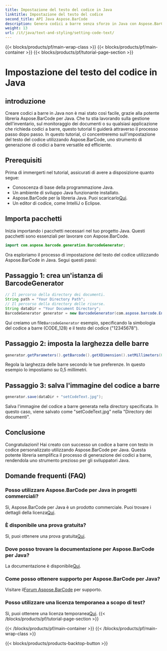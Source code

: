 ```yaml
---
title: Impostazione del testo del codice in Java
linktitle: Impostazione del testo del codice
second_title: API Java Aspose.BarCode
description: Genera codici a barre senza sforzo in Java con Aspose.BarCode. Segui la nostra guida passo passo per una personalizzazione efficiente del testo del codice.
weight: 13
url: /it/java/text-and-styling/setting-code-text/
---
```


{{< blocks/products/pf/main-wrap-class >}}
{{< blocks/products/pf/main-container >}}
{{< blocks/products/pf/tutorial-page-section >}}

# Impostazione del testo del codice in Java


## introduzione

Creare codici a barre in Java non è mai stato così facile, grazie alla potente libreria Aspose.BarCode per Java. Che tu stia lavorando sulla gestione dell'inventario, sul monitoraggio dei documenti o su qualsiasi applicazione che richieda codici a barre, questo tutorial ti guiderà attraverso il processo passo dopo passo. In questo tutorial, ci concentreremo sull'impostazione del testo del codice utilizzando Aspose.BarCode, uno strumento di generazione di codici a barre versatile ed efficiente.

## Prerequisiti

Prima di immergerti nel tutorial, assicurati di avere a disposizione quanto segue:

- Conoscenza di base della programmazione Java.
- Un ambiente di sviluppo Java funzionante installato.
-  Aspose.BarCode per la libreria Java. Puoi scaricarlo[Qui](https://releases.aspose.com/barcode/java/).
- Un editor di codice, come IntelliJ o Eclipse.

## Importa pacchetti

Inizia importando i pacchetti necessari nel tuo progetto Java. Questi pacchetti sono essenziali per lavorare con Aspose.BarCode.

```java
import com.aspose.barcode.generation.BarcodeGenerator;

```

Ora esploriamo il processo di impostazione del testo del codice utilizzando Aspose.BarCode in Java. Segui questi passi:

## Passaggio 1: crea un'istanza di BarcodeGenerator

```java
// Il percorso della directory dei documenti.
String path = "Your Directory Path";
// Il percorso della directory delle risorse.
String dataDir = "Your Document Directory";
BarcodeGenerator generator = new BarcodeGenerator(com.aspose.barcode.EncodeTypes.CODE_128, "12345678");
```

 Qui creiamo un file`BarcodeGenerator` esempio, specificando la simbologia del codice a barre (CODE_128) e il testo del codice ("12345678").

## Passaggio 2: imposta la larghezza delle barre

```java
generator.getParameters().getBarcode().getXDimension().setMillimeters(0.5f);
```

Regola la larghezza delle barre secondo le tue preferenze. In questo esempio lo impostiamo su 0,5 millimetri.

## Passaggio 3: salva l'immagine del codice a barre

```java
generator.save(dataDir + "setCodeText.jpg");
```

Salva l'immagine del codice a barre generata nella directory specificata. In questo caso, viene salvato come "setCodeText.jpg" nella "Directory dei documenti".

## Conclusione

Congratulazioni! Hai creato con successo un codice a barre con testo in codice personalizzato utilizzando Aspose.BarCode per Java. Questa potente libreria semplifica il processo di generazione dei codici a barre, rendendola uno strumento prezioso per gli sviluppatori Java.

## Domande frequenti (FAQ)

### Posso utilizzare Aspose.BarCode per Java in progetti commerciali?
 Sì, Aspose.BarCode per Java è un prodotto commerciale. Puoi trovare i dettagli della licenza[Qui](https://purchase.aspose.com/buy).

### È disponibile una prova gratuita?
 Sì, puoi ottenere una prova gratuita[Qui](https://releases.aspose.com/).

### Dove posso trovare la documentazione per Aspose.BarCode per Java?
 La documentazione è disponibile[Qui](https://reference.aspose.com/barcode/java/).

### Come posso ottenere supporto per Aspose.BarCode per Java?
 Visitare il[Forum Aspose.BarCode](https://forum.aspose.com/c/barcode/13) per supporto.

### Posso utilizzare una licenza temporanea a scopo di test?
 Sì, puoi ottenere una licenza temporanea[Qui](https://purchase.aspose.com/temporary-license/).
{{< /blocks/products/pf/tutorial-page-section >}}

{{< /blocks/products/pf/main-container >}}
{{< /blocks/products/pf/main-wrap-class >}}

{{< blocks/products/products-backtop-button >}}
